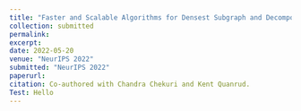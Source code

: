 ```yaml
---
title: "Faster and Scalable Algorithms for Densest Subgraph and Decomposition"
collection: submitted
permalink: 
excerpt: 
date: 2022-05-20
venue: "NeurIPS 2022"
submitted: "NeurIPS 2022"
paperurl: 
citation: Co-authored with Chandra Chekuri and Kent Quanrud. 
Test: Hello
---
```

